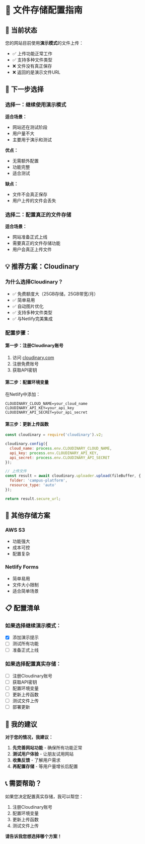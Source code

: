 # 📁 文件存储配置指南

## 🎯 当前状态

您的网站目前使用**演示模式**的文件上传：
- ✅ 上传功能正常工作
- ✅ 支持多种文件类型
- ❌ 文件没有真正保存
- ❌ 返回的是演示文件URL

## 🚀 下一步选择

### **选择一：继续使用演示模式**

**适合场景：**
- 网站还在测试阶段
- 用户量不大
- 主要用于演示和测试

**优点：**
- 无需额外配置
- 功能完整
- 适合测试

**缺点：**
- 文件不会真正保存
- 用户上传的文件会丢失

### **选择二：配置真正的文件存储**

**适合场景：**
- 网站准备正式上线
- 需要真正的文件存储功能
- 用户会真正上传文件

## 💡 推荐方案：Cloudinary

### **为什么选择Cloudinary？**
- ✅ 免费额度大（25GB存储，25GB带宽/月）
- ✅ 简单易用
- ✅ 自动图片优化
- ✅ 支持多种文件类型
- ✅ 与Netlify完美集成

### **配置步骤：**

#### **第一步：注册Cloudinary账号**
1. 访问 [cloudinary.com](https://cloudinary.com)
2. 注册免费账号
3. 获取API密钥

#### **第二步：配置环境变量**
在Netlify中添加：
```
CLOUDINARY_CLOUD_NAME=your_cloud_name
CLOUDINARY_API_KEY=your_api_key
CLOUDINARY_API_SECRET=your_api_secret
```

#### **第三步：更新上传函数**
```javascript
const cloudinary = require('cloudinary').v2;

cloudinary.config({
  cloud_name: process.env.CLOUDINARY_CLOUD_NAME,
  api_key: process.env.CLOUDINARY_API_KEY,
  api_secret: process.env.CLOUDINARY_API_SECRET
});

// 上传文件
const result = await cloudinary.uploader.upload(fileBuffer, {
  folder: 'campus-platform',
  resource_type: 'auto'
});

return result.secure_url;
```

## 🔧 其他存储方案

### **AWS S3**
- 功能强大
- 成本可控
- 配置复杂

### **Netlify Forms**
- 简单易用
- 文件大小限制
- 适合简单场景

## 📋 配置清单

### **如果选择继续演示模式：**
- [x] 添加演示提示
- [ ] 测试所有功能
- [ ] 准备正式上线

### **如果选择配置真实存储：**
- [ ] 注册Cloudinary账号
- [ ] 获取API密钥
- [ ] 配置环境变量
- [ ] 更新上传函数
- [ ] 测试文件上传
- [ ] 部署更新

## 🎯 我的建议

**对于您的情况，我建议：**

1. **先完善网站功能** - 确保所有功能正常
2. **测试用户体验** - 让朋友试用网站
3. **收集反馈** - 了解用户需求
4. **再配置存储** - 等用户量增长后配置

## 📞 需要帮助？

如果您决定配置真实存储，我可以帮您：
1. 注册Cloudinary账号
2. 配置环境变量
3. 更新上传函数
4. 测试文件上传

**请告诉我您想选择哪个方案！**
